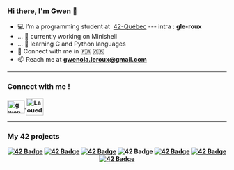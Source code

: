 ### Hi there, I'm Gwen 👋

- 💻 I’m a programming student at &nbsp;<a target="_blank" href="https://42quebec.com/">42-Québec</a> --- intra : <b>gle-roux</b>
- ... 🔭 currently working on Minishell
- ... 🌱 learning C and Python languages
- 💬 Connect with me in 🇫🇷 🇬🇧
- 📫 Reach me at <b>gwenola.leroux@gmail.com<b>

 ---
  
### Connect with me !  
<a href="https://linkedin.com/in/gwenola-leroux"><img align="center" src="https://raw.githubusercontent.com/rahuldkjain/github-profile-readme-generator/master/src/images/icons/Social/linked-in-alt.svg" alt="gwenola-leroux" height="30" width="40"/> 
</a>
<a href="https://discordapp.com/users/692156635644428348"><img align="center" src="https://github.com/rahuldkjain/github-profile-readme-generator/blob/master/src/images/icons/Social/discord.svg" alt="Laouede's Discord" height="40" width="40"/>
</a>

  ---
  
### My 42 projects
<div align="center">

<a href="https://github.com/LaOuede/libft">![42 Badge](https://github.com/LaOuede/42-project-badges/blob/main/badges/libfte.png)</a>
<a href="https://github.com/LaOuede/printf">![42 Badge](https://github.com/LaOuede/42-project-badges/blob/main/badges/ft_printfe.png)</a>
<a href="https://github.com/LaOuede/get_next_line">![42 Badge](https://github.com/LaOuede/42-project-badges/blob/main/badges/get_next_linee.png)</a>
![42 Badge](https://github.com/LaOuede/42-project-badges/blob/main/badges/born2beroote.png)
<a href="https://github.com/LaOuede/Push_Swap">![42 Badge](https://github.com/LaOuede/42-project-badges/blob/main/badges/push_swape.png)</a>
<a href="https://github.com/LaOuede/Minitalk">![42 Badge](https://github.com/LaOuede/42-project-badges/blob/main/badges/minitalke.png)</a>
<a href="https://github.com/LaOuede/FdF">![42 Badge](https://github.com/LaOuede/42-project-badges/blob/main/badges/fdfe.png)</a>

<div>
